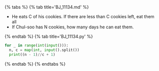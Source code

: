 {% tabs %}
{% tab title='BJ_11134.md' %}

* He eats C of his cookies. If there are less than C cookies left, eat them all
* If Chul-soo has N cookies, how many days he can eat them.

{% endtab %}
{% tab title='BJ_11134.py' %}

```py
for _ in range(int(input())):
  n, c = map(int, input().split())
  print((n - 1)//c + 1)
```

{% endtab %}
{% endtabs %}